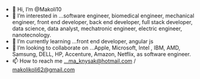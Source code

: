 - 👋 Hi, I’m @Makoli10
- 👀 I’m interested in ...software engineer, biomedical engineer, mechanical engineer, front end developer, back end developer, full stack developer, data science, data analyst, mechatronic engineer, electric engineer, nanotecnology. 
- 🌱 I’m currently learning ...front end developer, angular js 
- 💞️ I’m looking to collaborate on ...Apple, Microsoft, Intel , IBM, AMD, Samsung, DELL, HP, Accenture, Amazon, Netflix, as software engineer.   
- 📫 How to reach me ...ma_knysak@hotmail.com / makolikoli62@gmail.com 

<!---
Makoli10/Makoli10 is a ✨ special ✨ repository because its `README.md` (this file) appears on your GitHub profile.
You can click the Preview link to take a look at your changes.
--->
